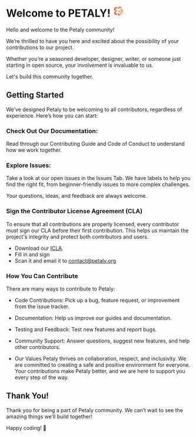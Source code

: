 # Welcome to PETALY! ![petaly_favicon_small.png](images/logo/petaly_favicon_small.png) 

Hello and welcome to the Petaly community! 

We’re thrilled to have you here and excited about the possibility of your contributions to our project. 

Whether you’re a seasoned developer, designer, writer, or someone just starting in open source, your involvement is invaluable to us.

Let's build this community together.

## Getting Started
We’ve designed Petaly to be welcoming to all contributors, regardless of experience. Here’s how you can start:


### Check Out Our Documentation: 
Read through our Contributing Guide and Code of Conduct to understand how we work together.

### Explore Issues: 

Take a look at our open issues in the Issues Tab. We have labels to help you find the right fit, from beginner-friendly issues to more complex challenges.

Your questions, ideas, and feedback are always welcome.

### Sign the Contributor License Agreement (CLA)
To ensure that all contributions are properly licensed, every contributor must sign our CLA before their first contribution. This helps us maintain the project's integrity and protect both contributors and users. 

- Download our [ICLA](./petaly-icla.pdf). 
- Fill in and sign
- Scan it and email it to contact@petaly.org

### How You Can Contribute
There are many ways to contribute to Petaly: 

- Code Contributions: Pick up a bug, feature request, or improvement from the issue tracker.
- Documentation: Help us improve our guides and documentation.
- Testing and Feedback: Test new features and report bugs.
- Community Support: Answer questions, suggest new features, and help other contributors.

- Our Values
Petaly thrives on collaboration, respect, and inclusivity. We are committed to creating a safe and positive environment for everyone. Your contributions make Petaly better, and we are here to support you every step of the way.

## Thank You!
Thank you for being a part of Petaly community. We can’t wait to see the amazing things we’ll build together!

Happy coding! 🌱